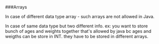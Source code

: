 ###Arrays

In case of different data type array - such arrays are not allowed in Java.

In case of same data type but two different info. ex: you want to store bunch of ages and weights together
that's allowed by java bc ages and weigths can be store in INT. 
they have to be stored in different arrays.